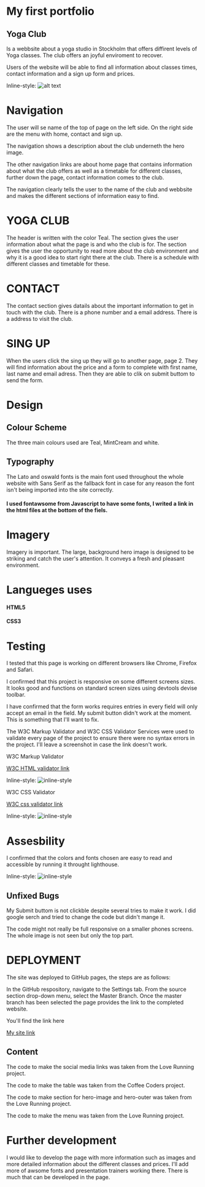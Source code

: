 # My first portfolio

## Yoga Club

Is a webbsite about a yoga studio in Stockholm that offers diffirent levels of Yoga classes. The club offers an joyful enviroment to recover. 

Users of the website will be able to find all information about classes times, contact information and a sign up form and prices. 



Inline-style: 
![alt text](doc/images/screenshot4.png)



# Navigation 
The user will se name of the top of page on the left side. On the right side are the menu with home, contact and sign up.

The navigation shows a description about the club underneth the hero image. 

The other navigation links are about home page that contains information about what the club offers as well as a timetable for different classes, further down the page, contact information comes to the club.

The navigation clearly tells the user to the name of the club and webbsite and makes the different sections of information easy to find. 

# YOGA CLUB

The header is written with the color Teal. The section gives the user information about what the page is and who the club is for. The section gives the user the opportunity to read more about the club environment and why it is a good idea to start right there at the club. There is a schedule with different classes and timetable for these.


# CONTACT

The contact section gives datails about the important information to get in touch with the club. There is a phone number and a email address. There is a address to visit the club. 

# SING UP

When the users click the sing up they will go to another page, page 2. They will find information about the price and a form to complete with first name, last name and email adress. Then they are able to clik on submit buttom to send the form. 


# Design

## Colour Scheme
The three main colours used are Teal, MintCream and white.


## Typography

The Lato and oswald fonts is the main font used throughout the whole website with Sans Serif as the fallback font in case for any reason the font isn't being imported into the site correctly. 

#### I used fontawsome from Javascript to have some fonts, I writed a link in the html files at the bottom of the fiels. 

# Imagery
 Imagery is important. The large, background hero image is designed to be striking and catch the user's attention. It conveys a fresh and pleasant environment.

# Langueges uses
#### HTML5
#### CSS3


# Testing 

I tested that this page is working on different browsers like Chrome, Firefox and Safari. 

I confirmed that this project is responsive on some different screens sizes. It looks good and functions on standard screen sizes using devtools devise toolbar. 

I have confirmed that the form works requires entries in every field will only accept an email in the field. My submit button didn't work at the moment. This is something that I'll want to fix.


The W3C Markup Validator and W3C CSS Validator Services were used to validate every page of the project to ensure there were no syntax errors in the project. I'll leave a screenshot in case the link doesn't work.

W3C Markup Validator

[W3C HTML validator link](https://validator.w3.org/nu/?doc=https%3A%2F%2Fmeyaal.github.io%2Fgitpod-full-template%2F)

Inline-style: 
![inline-style](doc/images/screenshot2.png)

W3C CSS Validator

[W3C css validator link](https://jigsaw.w3.org/css-validator/validator?uri=https%3A%2F%2F8000-meyaal-gitpodfulltempl-12nksvw9v6u.ws-eu33.gitpod.io%2F&profile=css3svg&usermedium=all&warning=1&vextwarning=&lang=sv) 


Inline-style: 
![inline-style](doc/images/screenshot3.png)



# Assesbility
I confirmed that the colors and fonts chosen are easy to read and accessible by running it throught lighthouse. 

Inline-style: 
![inline-style](doc/images/Ihf9m.png)


## Unfixed Bugs

My Submit buttom is not clickble despite several tries to make it work. I did google serch and tried to change the code but didn't mange it. 

The code might not really be full responsive on a smaller phones screens. The whole image is not seen but only the top part.





# DEPLOYMENT 
The site was deployed to GitHub pages, the steps are as follows:

In the GitHub respository, navigate to the Settings tab. From the source section drop-down menu, select the Master Branch. Once the master branch has been selected the page provides the link to the completed website. 

You'll find the link here

[My site link](https://meyaal.github.io/gitpod-full-template/
) 

## Content 
The code to make the social media links was taken from the Love Running project.

The code to make the table was taken from the Coffee Coders project.

The code to make section for hero-image and hero-outer was taken from the Love Running project.

The code to make the menu was taken from the Love Running project. 

# Further development

I would like to develop the page with more information such as images and more detailed information about the different classes and prices. I'll add more of awsome fonts and presentation trainers working there. There is much that can be developed in the page. 